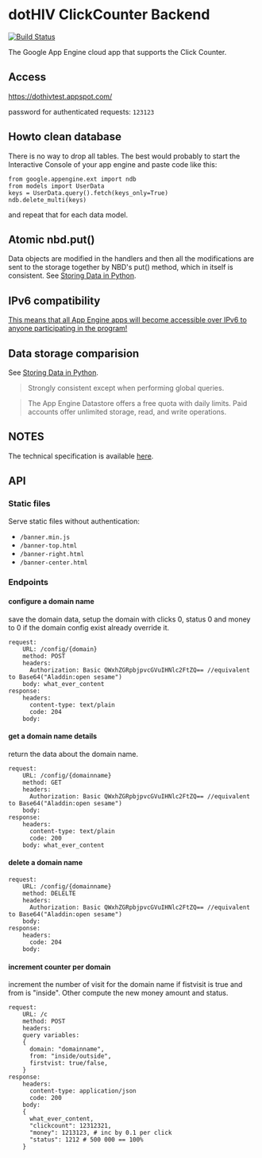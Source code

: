 # dotHIV ClickCounter Backend

[![Build Status](https://travis-ci.org/dothiv/clickcounter-backend.svg)](https://travis-ci.org/dothiv/clickcounter-backend)

The Google App Engine cloud app that supports the Click Counter.

## Access


https://dothivtest.appspot.com/

password for authenticated requests: `123123`


## Howto clean database

There is no way to drop all tables. The best would probably to
start the Interactive Console of your app engine and paste code like this:

    from google.appengine.ext import ndb
    from models import UserData
    keys = UserData.query().fetch(keys_only=True)
    ndb.delete_multi(keys)

and repeat that for each data model.


## Atomic nbd.put()


Data objects are modified in the handlers and then all the modifications are
sent to the storage together by NBD's put() method, which in itself is consistent.
See [Storing Data in Python](https://developers.google.com/appengine/docs/python/storage).


## IPv6 compatibility

[This means that all App Engine apps will become accessible over IPv6 to anyone participating in the program!](http://googleappengine.blogspot.de/2010/03/app-engine-joins-google-over-ipv6.html)


## Data storage comparision

See [Storing Data in Python](https://developers.google.com/appengine/docs/python/storage).

> Strongly consistent except when performing global queries.

> The App Engine Datastore offers a free quota with daily limits. Paid accounts offer unlimited storage, read, and write operations.


## NOTES

The technical specification is available [here](https://docs.google.com/document/d/18N4WNGfieNwkS7Nfb518ok7tvOO4bGWwl-0EqdoqIrM).

## API

### Static files

Serve static files without authentication: 

 * `/banner.min.js`
 * `/banner-top.html`
 * `/banner-right.html`
 * `/banner-center.html`

### Endpoints

#### configure a domain name

save the domain data, setup the domain with clicks 0, status 0 and money to 0 if the domain config exist already override it.

    request:
        URL: /config/{domain}
        method: POST
        headers:
          Authorization: Basic QWxhZGRpbjpvcGVuIHNlc2FtZQ== //equivalent to Base64("Aladdin:open sesame")
        body: what_ever_content
    response:
        headers:
          content-type: text/plain
          code: 204
        body:

#### get a domain name details

return the data about the domain name.
    
    request:
        URL: /config/{domainname}
        method: GET
        headers:
          Authorization: Basic QWxhZGRpbjpvcGVuIHNlc2FtZQ== //equivalent to Base64("Aladdin:open sesame")
        body:
    response:
        headers:
          content-type: text/plain
          code: 200
        body: what_ever_content


#### delete a domain name
     
    request:
        URL: /config/{domainname}
        method: DELELTE
        headers:
          Authorization: Basic QWxhZGRpbjpvcGVuIHNlc2FtZQ== //equivalent to Base64("Aladdin:open sesame")
        body:
    response:
        headers:
          code: 204
        body:

#### increment counter per domain

increment the number of visit for the domain name if fistvisit is true and from is "inside". Other compute the new money amount and status.

    request:
        URL: /c
        method: POST
        headers:
        query variables:
        {
          domain: "domainname",
          from: "inside/outside",
          firstvist: true/false,
        }
    response:
        headers:
          content-type: application/json
          code: 200
        body:
        {
          what_ever_content,
          "clickcount": 12312321,
          "money": 1213123, # inc by 0.1 per click
          "status": 1212 # 500 000 == 100%
        }
